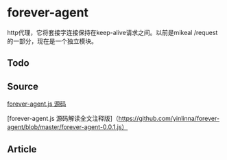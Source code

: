 # forever-agent

http代理，它将套接字连接保持在keep-alive请求之间。以前是mikeal /request的一部分，现在是一个独立模块。

## Todo

## Source
[forever-agent.js 源码](https://github.com/request/forever-agent/blob/master/index.js)

[forever-agent.js 源码解读全文注释版]（https://github.com/yinlinna/forever-agent/blob/master/forever-agent-0.0.1.js）

## Article




